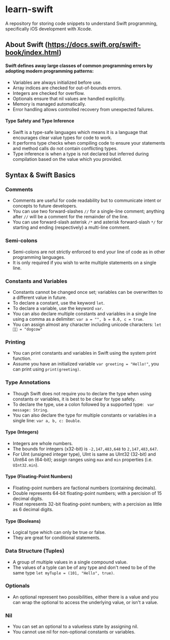 # learn-swift
A repository for storing code snippets to understand Swift programming, specifically iOS development with Xcode.

## About Swift (https://docs.swift.org/swift-book/index.html)
#### Swift defines away large classes of common programming errors by adopting modern programming patterns:
- Variables are always initialized before use.
- Array indices are checked for out-of-bounds errors.
- Integers are checked for overflow.
- Optionals ensure that nil values are handled explicitly.
- Memory is managed automatically.
- Error handling allows controlled recovery from unexpected failures.

#### Type Safety and Type Inference
- Swift is a type-safe languages which means it is a language that encourages clear value types for code to work. 
- It performs type checks when compiling code to ensure your statements and method calls do not contain conflicting types. 
- Type inference is when a type is not declared but inferred during compilation based on the value which you provided. 

## Syntax & Swift Basics
### Comments
- Comments are useful for code readability but to communicate intent or concepts to future developers. 
- You can use two forward-slashes ```//``` for a single-line comment; anything after ```//``` will be a comment for the remainder of the line. 
- You can use forward-slash asterisk ```/*``` and asterisk forward-slash ```*/``` for starting and ending (respectively) a multi-line comment.

### Semi-colons
- Semi-colons are not strictly enforced to end your line of code as in other programming languages. 
- It is only required if you wish to write multiple statements on a single line. 

### Constants and Variables
- Constants cannot be changed once set; variables can be overwritten to a different value in future. 
- To declare a constant, use the keyword ```let```. 
- To declare a variable, use the keyword ```var```.
- You can also declare multiple constants and variables in a single line using a comma as a delimiter: ```var a = "", b = 0.0, c = true```.
- You can assign almost any character including unicode characters: ```let 🐶🐮 = "dogcow"```

### Printing
- You can print constants and variables in Swift using the system print function.
- Assume you have an initialized variable ```var greeting = "Hello!"```, you can print using ```print(greeting)```.

### Type Annotations 
- Though Swift does not require you to declare the type when using constants or variables, it is best to be clear for type safety. 
- To declare the type, use a colon followed by a supported type: ``` var message: String```.
- You can also declare the type for multiple constants or variables in a single line: ```var a, b, c: Double```.

#### Type (Integers)
- Integers are whole numbers. 
- The bounds for integers (x32-bit) is ```-2,147,483,648``` to ```2,147,483,647```.
- For UInt (unsigned integer type), UInt is same as UInt32 (32-bit) and UInt64 on (64-bit); assign ranges using ```max``` and ```min``` properties (i.e. ```UInt32.min```).

#### Type (Floating-Point Numbers)
- Floating-point numbers are factional numbers (containing decimals). 
- Double represents 64-bit floating-point numbers; with a percision of 15 decimal digits. 
- Float represents 32-bit floating-point numbers; with a percision as little as 6 decimal digits. 

#### Type (Booleans)
- Logical type which can only be true or false. 
- They are great for conditional statements. 

### Data Structure (Tuples)
- A group of multiple values in a single compound value. 
- The values of a typle can be of any type and don't need to be of the same type ```let myTuple = (101, "Hello", true)```.

### Optionals
- An optional represent two possibilities, either there is a value and you can wrap the optional to access the underlying value, or isn't a value. 

### Nil
- You can set an optional to a valueless state by assigning nil. 
- You cannot use nil for non-optional constants or variables. 
